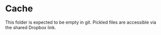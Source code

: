 # Cache

This folder is expected to be empty in git. Pickled files are accessible via the shared Dropbox link.
